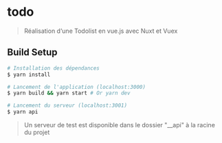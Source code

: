 # todo

> Réalisation d‘une Todolist en vue.js avec Nuxt et Vuex

## Build Setup

``` bash
# Installation des dépendances
$ yarn install

# Lancement de l'application (localhost:3000)
$ yarn build && yarn start # Or yarn dev

# Lancement du serveur (localhost:3001)
$ yarn api
```

> Un serveur de test est disponible dans le dossier "__api" à la racine du projet
